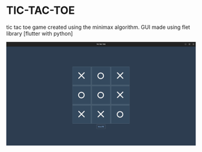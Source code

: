 # TIC-TAC-TOE
tic tac toe game created using the minimax algorithm. GUI made using flet library [flutter with python]

<img src="sample.png" />
